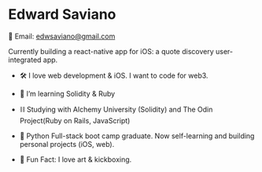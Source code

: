 # Edward Saviano #
📨 Email: edwsaviano@gmail.com

Currently building a react-native app for iOS: a quote discovery user-integrated app. 

  - 🛠 I love web development & iOS. I want to code for web3.
  - 🌱 I’m learning Solidity & Ruby
  - ⛓ Studying with Alchemy University (Solidity) and The Odin Project(Ruby on Rails, JavaScript)
  - 💬 Python Full-stack boot camp graduate. Now self-learning and building personal projects (iOS, web).
 
  
  - 🎨 Fun Fact: I love art & kickboxing.
  
